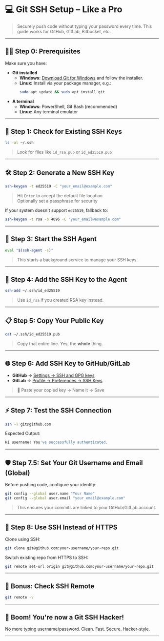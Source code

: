
# 💻 Git SSH Setup – Like a Pro

> Securely push code without typing your password every time.
> This guide works for GitHub, GitLab, Bitbucket, etc.

---

## 🤦‍♂️ Step 0: Prerequisites

Make sure you have:

- **Git installed**
    - **Windows:** [Download Git for Windows](https://git-scm.com/download/win) and follow the installer.
    - **Linux:** Install via your package manager, e.g.:
        ```bash
        sudo apt update && sudo apt install git
        ```
- **A terminal**
    - **Windows:** PowerShell, Git Bash (recommended)
    - **Linux:** Any terminal emulator

---

## 🧠 Step 1: Check for Existing SSH Keys

```bash
ls -al ~/.ssh
```

> Look for files like `id_rsa.pub` or `id_ed25519.pub`

---

## 🛠 Step 2: Generate a New SSH Key

```bash
ssh-keygen -t ed25519 -C "your_email@example.com"
```

> Hit `Enter` to accept the default file location  
> Optionally set a passphrase for security

If your system doesn't support `ed25519`, fallback to:

```bash
ssh-keygen -t rsa -b 4096 -C "your_email@example.com"
```

---

## 🧩 Step 3: Start the SSH Agent

```bash
eval "$(ssh-agent -s)"
```

> This starts a background service to manage your SSH keys.

---

## 🔑 Step 4: Add the SSH Key to the Agent

```bash
ssh-add ~/.ssh/id_ed25519
```

> Use `id_rsa` if you created RSA key instead.

---

## 📋 Step 5: Copy Your Public Key

```bash
cat ~/.ssh/id_ed25519.pub
```

> Copy that entire line. Yes, the **whole** thing.

---

## 🌐 Step 6: Add SSH Key to GitHub/GitLab

- **GitHub** → [Settings → SSH and GPG keys](https://github.com/settings/keys)
- **GitLab** → [Profile → Preferences → SSH Keys](https://gitlab.com/-/profile/keys)

> 🔐 Paste your copied key → Name it → Save

---

## ⚡ Step 7: Test the SSH Connection

```bash
ssh -T git@github.com
```

Expected Output:
```bash
Hi username! You've successfully authenticated.
```

---

## 🛡️ Step 7.5: Set Your Git Username and Email (Global)

Before pushing code, configure your identity:

```bash
git config --global user.name "Your Name"
git config --global user.email "your_email@example.com"
```

> This ensures your commits are linked to your GitHub/GitLab account.

---

## 🧬 Step 8: Use SSH Instead of HTTPS

Clone using SSH:
```bash
git clone git@github.com:your-username/your-repo.git
```

Switch existing repo from HTTPS to SSH:
```bash
git remote set-url origin git@github.com:your-username/your-repo.git
```

---

## 🧠 Bonus: Check SSH Remote

```bash
git remote -v
```

---

## 🎉 Boom! You're now a Git SSH Hacker!
No more typing username/password. Clean. Fast. Secure. Hacker-style.

---
